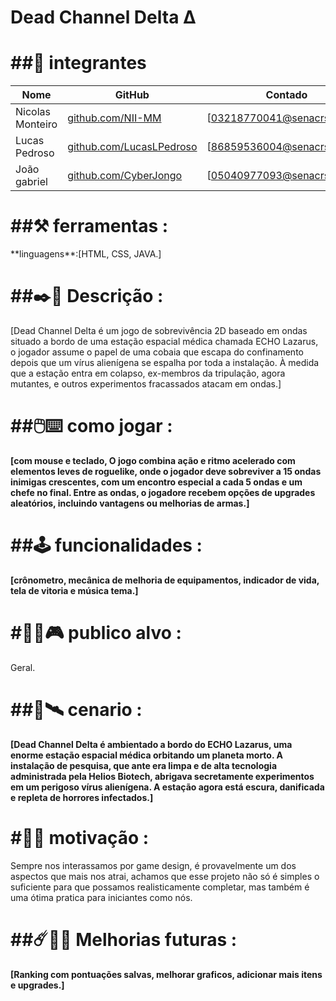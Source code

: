 <H1>Dead Channel Delta Δ</h1>

<H1>##👥 integrantes</H1> 

|Nome            |GitHub                                                      |Contado                     |
|----------------|------------------------------------------------------------|----------------------------|
|Nicolas Monteiro|[github.com/NII-MM](https://githun.com/NII-MM)              |[03218770041@senacrs.edu.br]|
|Lucas Pedroso   |[github.com/LucasLPedroso](https://github.com/LucasLPedroso)|[86859536004@senacrs.edu.br]|
|João gabriel    |[github.com/CyberJongo](https://github.com/CyberJongo)      |[05040977093@senacrs.edu.br]|



<H1>##⚒️ ferramentas : </h1>
**linguagens**:[HTML, CSS, JAVA.]

<H1>##✒️📜 Descrição :</h1>

[Dead Channel Delta é um jogo de sobrevivência 2D baseado em ondas situado a bordo de uma estação espacial médica chamada ECHO Lazarus, o jogador assume o papel de uma cobaia que escapa do confinamento depois que um vírus alienígena se espalha por toda a instalação. À medida que a estação entra em colapso, ex-membros da tripulação, agora mutantes, e outros experimentos fracassados atacam em ondas.]

<H1>##🖱️⌨️ como jogar :</h1>

**[com mouse e teclado, O jogo combina ação e ritmo acelerado com elementos leves de roguelike, onde o jogador deve sobreviver a 15 ondas inimigas crescentes, com um encontro especial a cada 5 ondas e um chefe no final. Entre as ondas, o jogadore recebem opções de upgrades aleatórios, incluindo vantagens ou melhorias de armas.]**

<H1>##🕹️ funcionalidades :</h1>

**[crônometro, mecânica de melhoria de equipamentos, indicador de vida, tela de vitoria e música tema.]**

<H1>#🧍‍♂️🎮 publico alvo :</h1>

Geral.

<H1>##🌌🛰️ cenario : </h1>

**[Dead Channel Delta é ambientado a bordo do ECHO Lazarus, uma enorme estação espacial médica orbitando um planeta morto. A instalação de pesquisa, que 
ante era limpa e de alta tecnologia administrada pela Helios Biotech, abrigava secretamente experimentos em um perigoso vírus alienígena. A estação agora está escura, danificada e repleta de horrores infectados.]**

<H1>#👾✊ motivação :</h1>

Sempre nos interassamos por game design, é provavelmente um dos aspectos que mais nos atrai, achamos que esse projeto não só é simples o suficiente para que possamos realisticamente completar, mas também é uma ótima pratica para iniciantes como nós.

<H1>##☄️🤖🚀 Melhorias futuras : </h1>

**[Ranking com pontuações salvas, melhorar graficos, adicionar mais itens e upgrades.]**
